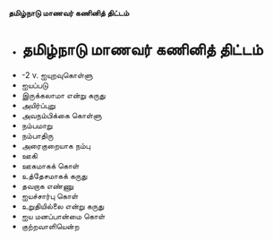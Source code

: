 **தமிழ்நாடு மாணவர் கணினித் திட்டம்**
- # தமிழ்நாடு மாணவர் கணினித் திட்டம்
- -2 v. ஐயுறவுகொள்ளு
- ஐயப்படு
- இருக்கலாமா என்று கருது
- அயிர்ப்புறு
- அவநம்பிக்கை கொள்ளு
-   நம்பமாறு
- நம்பாதிரு
- அரைகுறையாக நம்பு
- ஊகி
- ஊகமாகக் கொள்
- உத்தேசமாகக் கருது
-  தவறாக எண்ணு
- ஐயச்சார்பு கொள்
- உறுதியில்லை என்று கருது
- ஐய மனப்பான்மை கொள்
- குற்றவாளியென்ற

